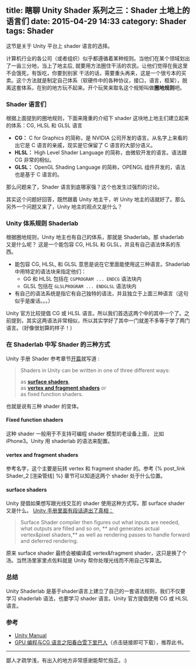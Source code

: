 title: 瞎聊 Unity Shader 系列之三：Shader 土地上的语言们
date: 2015-04-29 14:33
category: Shader
tags: Shader
---

这节是关于 Unity 平台上 shader 语言的选择。

计算机行业的各公司（或者组织）似乎都遵循着某种规则。当他们在某个领域划出了一亩三分地，当上了地主后, 就要用方法圈住干活的农民。让他们觉得在我这里不会饿死，有饭吃，你要到别家
干活的话，需要重头再来，这是一个很亏本的买卖。这个方法就是制定自己体系（软硬件中的各种协议，接口，语言，框架），脱离这套体系，在别的地方玩不起来。开个玩笑来取名这个规矩叫做**圈地规则**吧。

### Shader 语言们

根据上面提到的圈地规则，下面来隆重的介绍下 shader 这块地上地主们建立起来的体系：CG, HLSL 和 GLSL 语言

- **CG：** C for Graphics 的简称，是 NVIDIA 公司开发的语言。从名字上来看的出它是 C 语言的亲戚，现实是它保留了 C 语言的大部分语义。
- **HLSL：** High Level Shader Language 的简称，由微软开发的语言。语法跟 CG 非常的相似。
- **GLSL：** OpenGL Shading Language 的简称，OPENGL 组件开发的，语法也是基于 C 语言的。

那么问题来了，Shader 语言到底哪家强？这个也发生过强烈的讨论。

其实这个问题好回答，既然跟着 Unity 地主干，听 Unity 地主的话就好了。那么另外一个问题又来了，Unity 地主的观点又是什么？

### Unity 体系规则 Shaderlab

根据圈地规则，Unity 地主也有自己的体系，那就是 Shaderlab。那 shaderlab 又是什么呢？ 这是一个能包容 CG, HLSL 和 GLSL，并且有自己语法体系的东西。

- 能包容 CG, HLSL, 和 GLSL 意思是说在它里面能使用这三种语言。Shaderlab 中用特定的语法块来指定他们：
    - GG 和 HLSL 包括在 `CGPROGRAM ... ENDCG` 语法块内
    - GLSL 包括在 `GLSLPROGRAM ... ENDGLSL` 语法块内
- 有自己的语法系统是指它有自己独特的语法，并且独立于上面三种语言（这句似乎是废话。。。）

Unity 官方比较提倡 CG 或 HLSL 语言。所以我们首选这两个中的其中一个了。之前提到，其实这两语法非常相似，所以其实学好了其中一门就差不多等于学了两门语言。（好像很划算的样子！）

### 在 Shaderlab 中写 Shader 的三种方式

Unity 手册 Shader 参考章节[开篇](http://docs.unity3d.com/Manual/SL-Reference.html)就写道 :

> Shaders in Unity can be written in one of three different ways:
>
> as [**surface shaders**](http://docs.unity3d.com/Manual/SL-SurfaceShaders.html),  
> as [**vertex and fragment shaders**](http://docs.unity3d.com/Manual/SL-ShaderPrograms.html) or  
> as fixed function shaders.
>

也就是说有三种 shader 的变体。

#### Fixed function shaders

这种 shader 一般用于不支持可编程 shader 模型的老设备上面， 比如 iPhone3。Unity 用 shaderlab 的语法来配置。

#### vertex and fragment shaders

参考名字，这个主要是玩转 vertex 和 fragment shader 的。参考 {% post_link Shader_2 [渲染管线] %} 章节可以知道这两个 shader 处于什么位置。

#### surface shaders

Unity 提倡如果想写跟光线交互的 shader 使用这种方式写。那 surface shader 又是什么。 [Unity 手册里面有段话道出了真相：](http://docs.unity3d.com/Manual/SL-SurfaceShaders.html)

> Surface Shader compiler then figures out what inputs are needed, what outputs are filled and so on, ** and generates actual vertex&pixel shaders,**
> as well as rendering passes to handle forward and deferred rendering.

原来 surface shader 最终会被编译成 vertex&fragment shader，这只是换了个汤。当然汤里家里点佐料就是 Unity 帮你处理光线而不用自己写算法。

### 总结
Unity Shaderlab 是基于shader语言上建立了自己的一套语法规则，我们不仅要学习 shaderlab 语法，也要学习 shader 语言。Unity 官方提倡使用 CG 或 HLSL 语言。

### 参考
- [Unity Manual](http://docs.unity3d.com/Manual/ShadersOverview.html)
- [GPU 编程与CG 语言之阳春白雪下里巴人](http://pan.baidu.com/s/1rsaho)（点击链接即可下载），推荐此书。

<hr>
鄙人才疏学浅，有出入的地方非常感谢能帮忙指正。:)